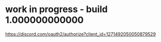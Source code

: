 # work in progress - build 1.000000000000

https://discord.com/oauth2/authorize?client_id=1271492050050879529

